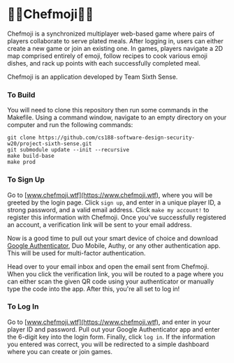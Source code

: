 # 👩‍🍳Chefmoji👨‍🍳

Chefmoji is a synchronized multiplayer web-based game where pairs of players collaborate to serve plated meals. After logging in, users can either create a new game or join an existing one. In games, players navigate a 2D map comprised entirely of emoji, follow recipes to cook various emoji dishes, and rack up points with each successfully completed meal. 

Chefmoji is an application developed by Team Sixth Sense.

### To Build

You will need to clone this repository then run some commands in the Makefile. Using a command window, navigate to an empty directory on your computer and run the following commands:

```
git clone https://github.com/cs188-software-design-security-w20/project-sixth-sense.git
git submodule update --init --recursive
make build-base
make prod
```

### To Sign Up

Go to [www.chefmoji.wtf](https://www.chefmoji.wtf), where you will be greeted by the login page. Click `sign up`, and enter in a unique player ID, a strong password, and a valid email address. Click `make my account!` to register this information with Chefmoji. Once you've successfully registered an account, a verification link will be sent to your email address. 

Now is a good time to pull out your smart device of choice and download [Google Authenticator](https://play.google.com/store/apps/details?id=com.google.android.apps.authenticator2), Duo Mobile, Authy, or any other authentication app. This will be used for multi-factor authentication. 

Head over to your email inbox and open the email sent from Chefmoji. When you click the verification link, you will be routed to a page where you can either scan the given QR code using your authenticator or manually type the code into the app. After this, you're all set to log in!

### To Log In

Go to [www.chefmoji.wtf](https://www.chefmoji.wtf), and enter in your player ID and password. Pull out your Google Authenticator app and enter the 6-digit key into the login form. Finally, click `log in`. If the information you entered was correct, you will be redirected to a simple dashboard where you can create or join games. 
